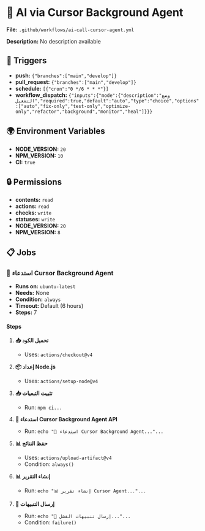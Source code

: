 # 🤖 AI via Cursor Background Agent

**File:** `.github/workflows/ai-call-cursor-agent.yml`

**Description:** No description available

## 🚀 Triggers

- **push:** `{"branches":["main","develop"]}`
- **pull_request:** `{"branches":["main","develop"]}`
- **schedule:** `[{"cron":"0 */6 * * *"}]`
- **workflow_dispatch:** `{"inputs":{"mode":{"description":"وضع التشغيل","required":true,"default":"auto","type":"choice","options":["auto","fix-only","test-only","optimize-only","refactor","background","monitor","heal"]}}}`

## 🌍 Environment Variables

- **NODE_VERSION:** `20`
- **NPM_VERSION:** `10`
- **CI:** `true`

## 🔒 Permissions

- **contents:** `read`
- **actions:** `read`
- **checks:** `write`
- **statuses:** `write`
- **NODE_VERSION:** `20`
- **NPM_VERSION:** `8`

## 📋 Jobs

### 🤖 استدعاء Cursor Background Agent

- **Runs on:** `ubuntu-latest`
- **Needs:** None
- **Condition:** `always`
- **Timeout:** Default (6 hours)
- **Steps:** 7

#### Steps

1. **📥 تحميل الكود**
   - Uses: `actions/checkout@v4`

2. **📦 إعداد Node.js**
   - Uses: `actions/setup-node@v4`

3. **📥 تثبيت التبعيات**
   - Run: `npm ci...`

4. **🤖 استدعاء Cursor Background Agent API**
   - Run: `echo "🤖 استدعاء Cursor Background Agent..."...`

5. **📊 حفظ النتائج**
   - Uses: `actions/upload-artifact@v4`
   - Condition: `always()`

6. **📊 إنشاء التقرير**
   - Run: `echo "📊 إنشاء تقرير Cursor Agent..."...`

7. **📧 إرسال التنبيهات**
   - Run: `echo "📧 إرسال تنبيهات الفشل..."...`
   - Condition: `failure()`
